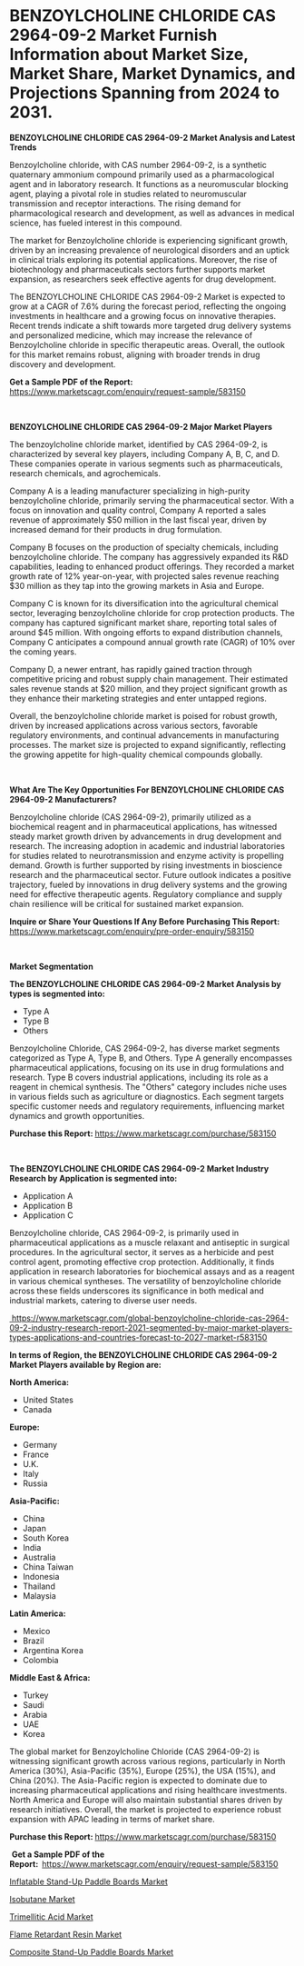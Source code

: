 <p><h1>BENZOYLCHOLINE CHLORIDE CAS 2964-09-2 Market Furnish Information about Market Size, Market Share, Market Dynamics, and Projections Spanning from 2024 to 2031.</h1></p><p><strong>BENZOYLCHOLINE CHLORIDE CAS 2964-09-2 Market Analysis and Latest Trends</strong></p>
<p><p>Benzoylcholine chloride, with CAS number 2964-09-2, is a synthetic quaternary ammonium compound primarily used as a pharmacological agent and in laboratory research. It functions as a neuromuscular blocking agent, playing a pivotal role in studies related to neuromuscular transmission and receptor interactions. The rising demand for pharmacological research and development, as well as advances in medical science, has fueled interest in this compound.</p><p>The market for Benzoylcholine chloride is experiencing significant growth, driven by an increasing prevalence of neurological disorders and an uptick in clinical trials exploring its potential applications. Moreover, the rise of biotechnology and pharmaceuticals sectors further supports market expansion, as researchers seek effective agents for drug development.</p><p>The BENZOYLCHOLINE CHLORIDE CAS 2964-09-2 Market is expected to grow at a CAGR of 7.6% during the forecast period, reflecting the ongoing investments in healthcare and a growing focus on innovative therapies. Recent trends indicate a shift towards more targeted drug delivery systems and personalized medicine, which may increase the relevance of Benzoylcholine chloride in specific therapeutic areas. Overall, the outlook for this market remains robust, aligning with broader trends in drug discovery and development.</p></p>
<p><strong>Get a Sample PDF of the Report:&nbsp;</strong> <a href="https://www.marketscagr.com/enquiry/request-sample/583150?utm_campaign=1171&utm_medium=2&utm_source=Github&utm_content=ia&utm_term=28092024&utm_id=benzoylcholine-chloride-cas-2964-09-2">https://www.marketscagr.com/enquiry/request-sample/583150</a></p>
<p>&nbsp;</p>
<p><strong>BENZOYLCHOLINE CHLORIDE CAS 2964-09-2 Major Market Players</strong></p>
<p><p>The benzoylcholine chloride market, identified by CAS 2964-09-2, is characterized by several key players, including Company A, B, C, and D. These companies operate in various segments such as pharmaceuticals, research chemicals, and agrochemicals.</p><p>Company A is a leading manufacturer specializing in high-purity benzoylcholine chloride, primarily serving the pharmaceutical sector. With a focus on innovation and quality control, Company A reported a sales revenue of approximately $50 million in the last fiscal year, driven by increased demand for their products in drug formulation.</p><p>Company B focuses on the production of specialty chemicals, including benzoylcholine chloride. The company has aggressively expanded its R&D capabilities, leading to enhanced product offerings. They recorded a market growth rate of 12% year-on-year, with projected sales revenue reaching $30 million as they tap into the growing markets in Asia and Europe.</p><p>Company C is known for its diversification into the agricultural chemical sector, leveraging benzoylcholine chloride for crop protection products. The company has captured significant market share, reporting total sales of around $45 million. With ongoing efforts to expand distribution channels, Company C anticipates a compound annual growth rate (CAGR) of 10% over the coming years.</p><p>Company D, a newer entrant, has rapidly gained traction through competitive pricing and robust supply chain management. Their estimated sales revenue stands at $20 million, and they project significant growth as they enhance their marketing strategies and enter untapped regions.</p><p>Overall, the benzoylcholine chloride market is poised for robust growth, driven by increased applications across various sectors, favorable regulatory environments, and continual advancements in manufacturing processes. The market size is projected to expand significantly, reflecting the growing appetite for high-quality chemical compounds globally.</p></p>
<p>&nbsp;</p>
<p><strong>What Are The Key Opportunities For BENZOYLCHOLINE CHLORIDE CAS 2964-09-2 Manufacturers?</strong></p>
<p><p>Benzoylcholine chloride (CAS 2964-09-2), primarily utilized as a biochemical reagent and in pharmaceutical applications, has witnessed steady market growth driven by advancements in drug development and research. The increasing adoption in academic and industrial laboratories for studies related to neurotransmission and enzyme activity is propelling demand. Growth is further supported by rising investments in bioscience research and the pharmaceutical sector. Future outlook indicates a positive trajectory, fueled by innovations in drug delivery systems and the growing need for effective therapeutic agents. Regulatory compliance and supply chain resilience will be critical for sustained market expansion.</p></p>
<p><strong>Inquire or Share Your Questions If Any Before Purchasing This Report:</strong> <a href="https://www.marketscagr.com/enquiry/pre-order-enquiry/583150?utm_campaign=1171&utm_medium=2&utm_source=Github&utm_content=ia&utm_term=28092024&utm_id=benzoylcholine-chloride-cas-2964-09-2">https://www.marketscagr.com/enquiry/pre-order-enquiry/583150</a></p>
<p>&nbsp;</p>
<p><strong>Market Segmentation</strong></p>
<p><strong>The BENZOYLCHOLINE CHLORIDE CAS 2964-09-2 Market Analysis by types is segmented into:</strong></p>
<p><ul><li>Type A</li><li>Type B</li><li>Others</li></ul></p>
<p><p>Benzoylcholine Chloride, CAS 2964-09-2, has diverse market segments categorized as Type A, Type B, and Others. Type A generally encompasses pharmaceutical applications, focusing on its use in drug formulations and research. Type B covers industrial applications, including its role as a reagent in chemical synthesis. The "Others" category includes niche uses in various fields such as agriculture or diagnostics. Each segment targets specific customer needs and regulatory requirements, influencing market dynamics and growth opportunities.</p></p>
<p><strong>Purchase this Report:&nbsp;</strong><a href="https://www.marketscagr.com/purchase/583150?utm_campaign=1171&utm_medium=2&utm_source=Github&utm_content=ia&utm_term=28092024&utm_id=benzoylcholine-chloride-cas-2964-09-2">https://www.marketscagr.com/purchase/583150</a></p>
<p>&nbsp;</p>
<p><strong>The BENZOYLCHOLINE CHLORIDE CAS 2964-09-2 Market Industry Research by Application is segmented into:</strong></p>
<p><ul><li>Application A</li><li>Application B</li><li>Application C</li></ul></p>
<p><p>Benzoylcholine chloride, CAS 2964-09-2, is primarily used in pharmaceutical applications as a muscle relaxant and antiseptic in surgical procedures. In the agricultural sector, it serves as a herbicide and pest control agent, promoting effective crop protection. Additionally, it finds application in research laboratories for biochemical assays and as a reagent in various chemical syntheses. The versatility of benzoylcholine chloride across these fields underscores its significance in both medical and industrial markets, catering to diverse user needs.</p></p>
<p><a href="https://www.marketscagr.com/global-benzoylcholine-chloride-cas-2964-09-2-industry-research-report-2021-segmented-by-major-market-players-types-applications-and-countries-forecast-to-2027-market-r583150?utm_campaign=1171&utm_medium=2&utm_source=Github&utm_content=ia&utm_term=28092024&utm_id=benzoylcholine-chloride-cas-2964-09-2">&nbsp;https://www.marketscagr.com/global-benzoylcholine-chloride-cas-2964-09-2-industry-research-report-2021-segmented-by-major-market-players-types-applications-and-countries-forecast-to-2027-market-r583150</a></p>
<p><strong>In terms of Region, the BENZOYLCHOLINE CHLORIDE CAS 2964-09-2 Market Players available by Region are:</strong></p>
<p>
    <p> <strong> North America: </strong>
        <ul>
            <li>United States</li>
            <li>Canada</li>
        </ul>
        </p> 
    <p> <strong> Europe: </strong>
        <ul>
            <li>Germany</li>
            <li>France</li>
            <li>U.K.</li>
            <li>Italy</li>
            <li>Russia</li>
        </ul>
        </p> 
    <p> <strong> Asia-Pacific: </strong>
        <ul>
            <li>China</li>
            <li>Japan</li>
            <li>South Korea</li>
            <li>India</li>
            <li>Australia</li>
            <li>China Taiwan</li>
            <li>Indonesia</li>
            <li>Thailand</li>
            <li>Malaysia</li>
        </ul>
        </p> 
    <p> <strong> Latin America: </strong>
        <ul>
            <li>Mexico</li>
            <li>Brazil</li>
            <li>Argentina Korea</li>
            <li>Colombia</li>
        </ul>
        </p> 
    <p> <strong> Middle East & Africa: </strong>
        <ul>
            <li>Turkey</li>
            <li>Saudi</li>
            <li>Arabia</li>
            <li>UAE</li>
            <li>Korea</li>
        </ul>
    </p>
    </p>
<p><p>The global market for Benzoylcholine Chloride (CAS 2964-09-2) is witnessing significant growth across various regions, particularly in North America (30%), Asia-Pacific (35%), Europe (25%), the USA (15%), and China (20%). The Asia-Pacific region is expected to dominate due to increasing pharmaceutical applications and rising healthcare investments. North America and Europe will also maintain substantial shares driven by research initiatives. Overall, the market is projected to experience robust expansion with APAC leading in terms of market share.</p></p>
<p><strong>Purchase this Report: </strong><a href="https://www.marketscagr.com/purchase/583150?utm_campaign=1171&utm_medium=2&utm_source=Github&utm_content=ia&utm_term=28092024&utm_id=benzoylcholine-chloride-cas-2964-09-2">https://www.marketscagr.com/purchase/583150</a></p>
<p>&nbsp;<strong>Get a Sample PDF of the Report:&nbsp;&nbsp;</strong><a href="https://www.marketscagr.com/enquiry/request-sample/583150?utm_campaign=1171&utm_medium=2&utm_source=Github&utm_content=ia&utm_term=28092024&utm_id=benzoylcholine-chloride-cas-2964-09-2">https://www.marketscagr.com/enquiry/request-sample/583150</a></p>
<p><strong></strong></p>
<p><p><a href="https://issuu.com/reportprime-2/docs/inflatable-stand-up-paddle-boards-m_7089f5f6afe7c9?utm_campaign=1171&utm_medium=2&utm_source=Github&utm_content=ia&utm_term=28092024&utm_id=benzoylcholine-chloride-cas-2964-09-2">Inflatable Stand-Up Paddle Boards Market</a></p><p><a href="https://www.linkedin.com/pulse/emerging-isobutane-market-opportunities-analysis-investors-stakeholders-887bf?utm_campaign=1171&utm_medium=2&utm_source=Github&utm_content=ia&utm_term=28092024&utm_id=benzoylcholine-chloride-cas-2964-09-2">Isobutane Market</a></p><p><a href="https://www.linkedin.com/pulse/trimellitic-acid-industry-insights-report-analyzing-market-1stef?utm_campaign=1171&utm_medium=2&utm_source=Github&utm_content=ia&utm_term=28092024&utm_id=benzoylcholine-chloride-cas-2964-09-2">Trimellitic Acid Market</a></p><p><a href="https://www.linkedin.com/pulse/unlocking-growth-potential-market-strategic-analysis-flame-exxmf?utm_campaign=1171&utm_medium=2&utm_source=Github&utm_content=ia&utm_term=28092024&utm_id=benzoylcholine-chloride-cas-2964-09-2">Flame Retardant Resin Market</a></p><p><a href="https://issuu.com/reportprime-2/docs/composite-stand-up-paddle-boards-ma_cdf9f44a9efb6f?utm_campaign=1171&utm_medium=2&utm_source=Github&utm_content=ia&utm_term=28092024&utm_id=benzoylcholine-chloride-cas-2964-09-2">Composite Stand-Up Paddle Boards Market</a></p></p>